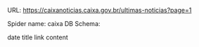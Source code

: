 URL: https://caixanoticias.caixa.gov.br/ultimas-noticias?page=1

Spider name: caixa
DB Schema:

date
title
link
content
